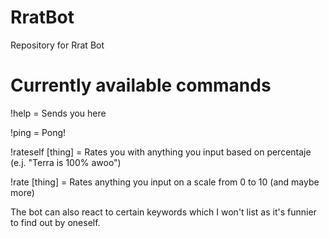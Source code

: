 # RratBot
Repository for Rrat Bot

# Currently available commands
!help = Sends you here

!ping = Pong!

!rateself [thing] = Rates you with anything you input based on percentaje (e.j. "Terra is 100% awoo")

!rate [thing] = Rates anything you input on a scale from 0 to 10 (and maybe more)

The bot can also react to certain keywords which I won't list as it's funnier to find out by oneself.